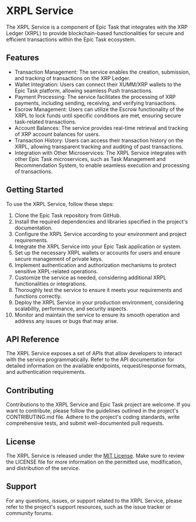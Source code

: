 # XRPL Service

The XRPL Service is a component of Epic Task that integrates with the XRP Ledger (XRPL) to provide blockchain-based functionalities for secure and efficient transactions within the Epic Task ecosystem.

## Features

- Transaction Management: The service enables the creation, submission, and tracking of transactions on the XRP Ledger.
- Wallet Integration: Users can connect their XUMM/XRP wallets to the Epic Task platform, allowing seamless Push transactions.
- Payment Processing: The service facilitates the processing of XRP payments, including sending, receiving, and verifying transactions.
- Escrow Management: Users can utilize the Escrow functionality of the XRPL to lock funds until specific conditions are met, ensuring secure task-related transactions.
- Account Balances: The service provides real-time retrieval and tracking of XRP account balances for users.
- Transaction History: Users can access their transaction history on the XRPL, allowing transparent tracking and auditing of past transactions.
- Integration with Other Microservices: The XRPL Service integrates with other Epic Task microservices, such as Task Management and Recommendation System, to enable seamless execution and processing of transactions.

## Getting Started

To use the XRPL Service, follow these steps:

1. Clone the Epic Task repository from GitHub.
2. Install the required dependencies and libraries specified in the project's documentation.
3. Configure the XRPL Service according to your environment and project requirements.
4. Integrate the XRPL Service into your Epic Task application or system.
5. Set up the necessary XRPL wallets or accounts for users and ensure secure management of private keys.
6. Implement authentication and authorization mechanisms to protect sensitive XRPL-related operations.
7. Customize the service as needed, considering additional XRPL functionalities or integrations.
8. Thoroughly test the service to ensure it meets your requirements and functions correctly.
9. Deploy the XRPL Service in your production environment, considering scalability, performance, and security aspects.
10. Monitor and maintain the service to ensure its smooth operation and address any issues or bugs that may arise.

## API Reference

The XRPL Service exposes a set of APIs that allow developers to interact with the service programmatically. Refer to the API documentation for detailed information on the available endpoints, request/response formats, and authentication requirements.

## Contributing

Contributions to the XRPL Service and Epic Task project are welcome. If you want to contribute, please follow the guidelines outlined in the project's CONTRIBUTING.md file. Adhere to the project's coding standards, write comprehensive tests, and submit well-documented pull requests.

## License

The XRPL Service is released under the [MIT License](https://opensource.org/licenses/MIT). Make sure to review the LICENSE file for more information on the permitted use, modification, and distribution of the service.

## Support

For any questions, issues, or support related to the XRPL Service, please refer to the project's support resources, such as the issue tracker or community forums.